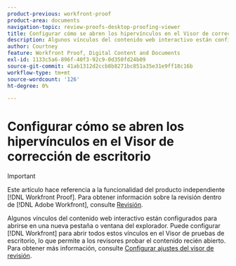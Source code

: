```yaml
---
product-previous: workfront-proof
product-area: documents
navigation-topic: review-proofs-desktop-proofing-viewer
title: Configurar cómo se abren los hipervínculos en el Visor de corrección de escritorio
description: Algunos vínculos del contenido web interactivo están configurados para abrirse en una nueva pestaña o ventana del explorador. Puede configurar [!DNL Workfront] para abrir todos estos vínculos en el Visor de pruebas de escritorio, lo que permite a los revisores probar el contenido recién abierto. Para obtener más información, consulte Configuración del visor de revisión.
author: Courtney
feature: Workfront Proof, Digital Content and Documents
exl-id: 1133c5a6-896f-40f3-92c9-0d350fd24b09
source-git-commit: 41ab1312d2ccb8b8271bc851a35e31e9ff18c16b
workflow-type: tm+mt
source-wordcount: '126'
ht-degree: 0%

---
```


# Configurar cómo se abren los hipervínculos en el Visor de corrección de escritorio

>[!IMPORTANT]
>
>Este artículo hace referencia a la funcionalidad del producto independiente [!DNL Workfront Proof]. Para obtener información sobre la revisión dentro de [!DNL Adobe Workfront], consulte [Revisión](../../../review-and-approve-work/proofing/proofing.md).

Algunos vínculos del contenido web interactivo están configurados para abrirse en una nueva pestaña o ventana del explorador. Puede configurar [!DNL Workfront] para abrir todos estos vínculos en el Visor de pruebas de escritorio, lo que permite a los revisores probar el contenido recién abierto. Para obtener más información, consulte [Configurar ajustes del visor de revisión](../../../review-and-approve-work/proofing/reviewing-proofs-within-workfront/configure-proofing-viewer-settings.md).
